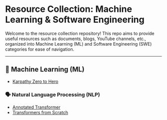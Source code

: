 # Resource Collection: Machine Learning & Software Engineering

Welcome to the resource collection repository! This repo aims to provide useful resources such as documents, blogs, YouTube channels, etc., organized into Machine Learning (ML) and Software Engineering (SWE) categories for ease of navigation.

---

## 🧠 Machine Learning (ML)
- [Karpathy Zero to Hero](https://karpathy.ai/zero-to-hero.html)

### 🗣️ Natural Language Processing (NLP)
- [Annotated Transformer](https://nlp.seas.harvard.edu/annotated-transformer/)
- [Transformers from Scratch](https://e2eml.school/transformers.html)



